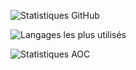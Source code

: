 
![Statistiques GitHub](https://github-readme-stats.vercel.app/api?username=mbido&show_icons=true&theme=radical)

![Langages les plus utilisés](https://github-readme-stats.vercel.app/api/top-langs/?username=mbido&layout=compact&theme=radical)

![Statistiques AOC](https://aoc-stats.vercel.app/api/card?username=mbido&totalStars=132&currentYearStars=20&currentDay=10&completedDays=10&currentYear=2024)
